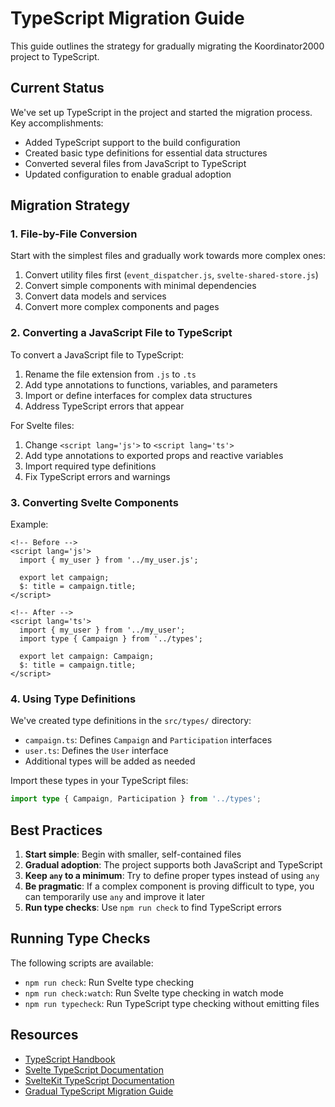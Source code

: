 # TypeScript Migration Guide

This guide outlines the strategy for gradually migrating the Koordinator2000 project to TypeScript.

## Current Status

We've set up TypeScript in the project and started the migration process. Key accomplishments:

- Added TypeScript support to the build configuration
- Created basic type definitions for essential data structures
- Converted several files from JavaScript to TypeScript
- Updated configuration to enable gradual adoption

## Migration Strategy

### 1. File-by-File Conversion

Start with the simplest files and gradually work towards more complex ones:

1. Convert utility files first (`event_dispatcher.js`, `svelte-shared-store.js`)
2. Convert simple components with minimal dependencies
3. Convert data models and services
4. Convert more complex components and pages

### 2. Converting a JavaScript File to TypeScript

To convert a JavaScript file to TypeScript:

1. Rename the file extension from `.js` to `.ts`
2. Add type annotations to functions, variables, and parameters
3. Import or define interfaces for complex data structures
4. Address TypeScript errors that appear

For Svelte files:
1. Change `<script lang='js'>` to `<script lang='ts'>`
2. Add type annotations to exported props and reactive variables
3. Import required type definitions
4. Fix TypeScript errors and warnings

### 3. Converting Svelte Components

Example:

```svelte
<!-- Before -->
<script lang='js'>
  import { my_user } from '../my_user.js';
  
  export let campaign;
  $: title = campaign.title;
</script>

<!-- After -->
<script lang='ts'>
  import { my_user } from '../my_user';
  import type { Campaign } from '../types';
  
  export let campaign: Campaign;
  $: title = campaign.title;
</script>
```

### 4. Using Type Definitions

We've created type definitions in the `src/types/` directory:

- `campaign.ts`: Defines `Campaign` and `Participation` interfaces
- `user.ts`: Defines the `User` interface
- Additional types will be added as needed

Import these types in your TypeScript files:

```typescript
import type { Campaign, Participation } from '../types';
```

## Best Practices

1. **Start simple**: Begin with smaller, self-contained files
2. **Gradual adoption**: The project supports both JavaScript and TypeScript
3. **Keep `any` to a minimum**: Try to define proper types instead of using `any`
4. **Be pragmatic**: If a complex component is proving difficult to type, you can temporarily use `any` and improve it later
5. **Run type checks**: Use `npm run check` to find TypeScript errors

## Running Type Checks

The following scripts are available:

- `npm run check`: Run Svelte type checking
- `npm run check:watch`: Run Svelte type checking in watch mode
- `npm run typecheck`: Run TypeScript type checking without emitting files

## Resources

- [TypeScript Handbook](https://www.typescriptlang.org/docs/handbook/intro.html)
- [Svelte TypeScript Documentation](https://svelte.dev/docs/typescript)
- [SvelteKit TypeScript Documentation](https://kit.svelte.dev/docs/typescript)
- [Gradual TypeScript Migration Guide](https://www.typescriptlang.org/docs/handbook/migrating-from-javascript.html)